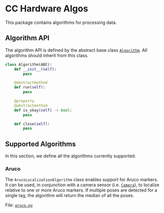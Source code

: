 # CC Hardware Algos

This package contains algorithms for processing data.

## Algorithm API

The algorithm API is defined by the abstract base class
[`Algorithm`](./cc_hardware/algos/algorithm.py).
All algorithms should inherit from this class.

```python
class Algorithm(ABC):
    def __init__(self):
        pass

    @abstractmethod
    def run(self):
        pass

    @property
    @abstractmethod
    def is_okay(self) -> bool:
        pass

    def close(self):
        pass
```

## Supported Algorithms

In this section, we define all the algorithms currently supported.

### Aruco

The `ArucoLocalizationAlgorithm` class enables support for Aruco markers. It can be
used, in conjunction with a camera sensor (i.e.
[`Camera`](../drivers/README.md#camera)), to localize relative to one or more Aruco
markers. If multiple poses are detected for a single tag, the algorithm will return the
median of all the poses.


File: [`aruco.py`](./cc_hardware/algos/aruco.py)
